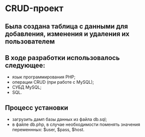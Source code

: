 # CRUD-проект
## Была создана таблица с данными для добавления, изменения и удаления их пользователем
## В ходе разработки использовалось следующее:
- язык программирования PHP;
- операции CRUD (при работе с MySQL);
- СУБД MySQL;
- SQL.
## Процесс установки
- загрузить дамп базы данных из файла db.sql;
- в файле db.php, в случае необходимости поменять значения переменнных: $user, $pass, $host. 
